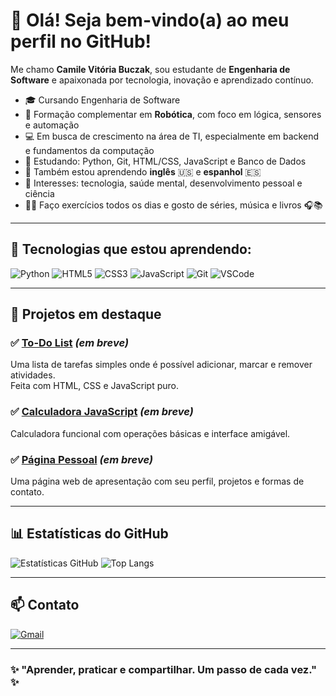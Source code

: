 # 👋 Olá! Seja bem-vindo(a) ao meu perfil no GitHub!

Me chamo **Camile Vitória Buczak**, sou estudante de **Engenharia de Software** e apaixonada por tecnologia, inovação e aprendizado contínuo.

- 🎓 Cursando Engenharia de Software  
- 🤖 Formação complementar em **Robótica**, com foco em lógica, sensores e automação  
- 💻 Em busca de crescimento na área de TI, especialmente em backend e fundamentos da computação  
- 🌱 Estudando: Python, Git, HTML/CSS, JavaScript e Banco de Dados  
- 💬 Também estou aprendendo **inglês** 🇺🇸 e **espanhol** 🇪🇸  
- 🧠 Interesses: tecnologia, saúde mental, desenvolvimento pessoal e ciência  
- 🏃‍♀️ Faço exercícios todos os dias e gosto de séries, música e livros 🎧📚

---

## 🚀 Tecnologias que estou aprendendo:

![Python](https://img.shields.io/badge/-Python-3776AB?style=flat&logo=python&logoColor=white)
![HTML5](https://img.shields.io/badge/-HTML5-E34F26?style=flat&logo=html5&logoColor=white)
![CSS3](https://img.shields.io/badge/-CSS3-1572B6?style=flat&logo=css3)
![JavaScript](https://img.shields.io/badge/-JavaScript-F7DF1E?style=flat&logo=javascript&logoColor=black)
![Git](https://img.shields.io/badge/-Git-F05032?style=flat&logo=git&logoColor=white)
![VSCode](https://img.shields.io/badge/-VS%20Code-007ACC?style=flat&logo=visual-studio-code&logoColor=white)

---

## 📌 Projetos em destaque

### ✅ [To-Do List](https://github.com/camileVIH/to-do-list) *(em breve)*
Uma lista de tarefas simples onde é possível adicionar, marcar e remover atividades.  
Feita com HTML, CSS e JavaScript puro.

### ✅ [Calculadora JavaScript](https://github.com/camileVIH/calculadora-js) *(em breve)*
Calculadora funcional com operações básicas e interface amigável.

### ✅ [Página Pessoal](https://github.com/camileVIH/pagina-pessoal) *(em breve)*
Uma página web de apresentação com seu perfil, projetos e formas de contato.

---

## 📊 Estatísticas do GitHub

![Estatísticas GitHub](https://github-readme-stats.vercel.app/api?username=camileVIH&show_icons=true&theme=dracula)
![Top Langs](https://github-readme-stats.vercel.app/api/top-langs/?username=camileVIH&layout=compact&theme=dracula)

---

## 📫 Contato

[![Gmail](https://img.shields.io/badge/-camilevitoriabuczak@gmail.com-D14836?style=flat&logo=gmail&logoColor=white)](mailto:camilevitoriabuczak@gmail.com)

---

### ✨ "Aprender, praticar e compartilhar. Um passo de cada vez." ✨


